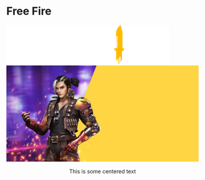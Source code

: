# Free Fire
![Logo](/image/b3c9dc5b5bba47430a7da8301c09d45b.png)
![Webpage](/image/bg-freefire-large.jpg)

$$\text{This is some centered text}$$
